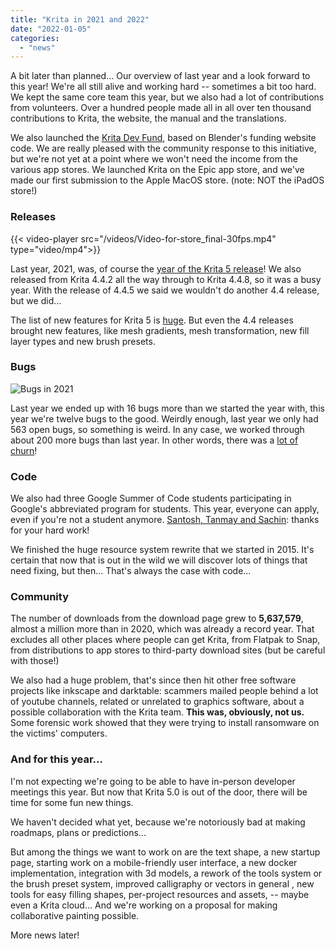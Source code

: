 ```yaml
---
title: "Krita in 2021 and 2022"
date: "2022-01-05"
categories: 
  - "news"
---
```


A bit later than planned... Our overview of last year and a look forward to this year! We're all still alive and working hard -- sometimes a bit too hard. We kept the same core team this year, but we also had a lot of contributions from volunteers. Over a hundred people made all in all over ten thousand contributions to Krita, the website, the manual and the translations.

We also launched the [Krita Dev Fund](https://fund.krita.org/), based on Blender's funding website code. We are really pleased with the community response to this initiative, but we're not yet at a point where we won't need the income from the various app stores. We launched Krita on the Epic app store, and we've made our first submission to the Apple MacOS store. (note: NOT the iPadOS store!)

### Releases

{{< video-player src="/videos/Video-for-store_final-30fps.mp4" type="video/mp4">}}


Last year, 2021, was, of course the [year of the Krita 5 release](/item/krita-5-0-released/)! We also released from Krita 4.4.2 all the way through to Krita 4.4.8, so it was a busy year. With the release of 4.4.5 we said we wouldn't do another 4.4 release, but we did...

The list of new features for Krita 5 is [huge](/krita-5-0-release-notes/). But even the 4.4 releases brought new features, like mesh gradients, mesh transformation, new fill layer types and new brush presets.

### Bugs

![Bugs in 2021](/images/posts/2022/bugs_2021.png)

Last year we ended up with 16 bugs more than we started the year with, this year we're twelve bugs to the good. Weirdly enough, last year we only had 563 open bugs, so something is weird. In any case, we worked through about 200 more bugs than last year. In other words, there was a [lot of churn](https://valdyas.org/fading/hacking/krita-hacking/nightmares-and-bugs/)!

### Code

We also had three Google Summer of Code students participating in Google's abbreviated program for students. This year, everyone can apply, even if you're not a student anymore. [Santosh, Tanmay and Sachin](/item/kritas-google-summer-of-code-students/): thanks for your hard work!

We finished the huge resource system rewrite that we started in 2015. It's certain that now that is out in the wild we will discover lots of things that need fixing, but then... That's always the case with code...

### Community

The number of downloads from the download page grew to **5,637,579**, almost a million more than in 2020, which was already a record year. That excludes all other places where people can get Krita, from Flatpak to Snap, from distributions to app stores to third-party download sites (but be careful with those!)

We also had a huge problem, that's since then hit other free software projects like inkscape and darktable: scammers mailed people behind a lot of youtube channels, related or unrelated to graphics software, about a possible collaboration with the Krita team. **This was, obviously, not us.** Some forensic work showed that they were trying to install ransomware on the victims' computers.

### And for this year...

I'm not expecting we're going to be able to have in-person developer meetings this year. But now that Krita 5.0 is out of the door, there will be time for some fun new things.

We haven't decided what yet, because we're notoriously bad at making roadmaps, plans or predictions...

But among the things we want to work on are the text shape, a new startup page, starting work on a mobile-friendly user interface, a new docker implementation, integration with 3d models, a rework of the tools system or the brush preset system, improved calligraphy or vectors in general , new tools for easy filling shapes, per-project resources and assets, -- maybe even a Krita cloud... And we're working on a proposal for making collaborative painting possible.

More news later!
